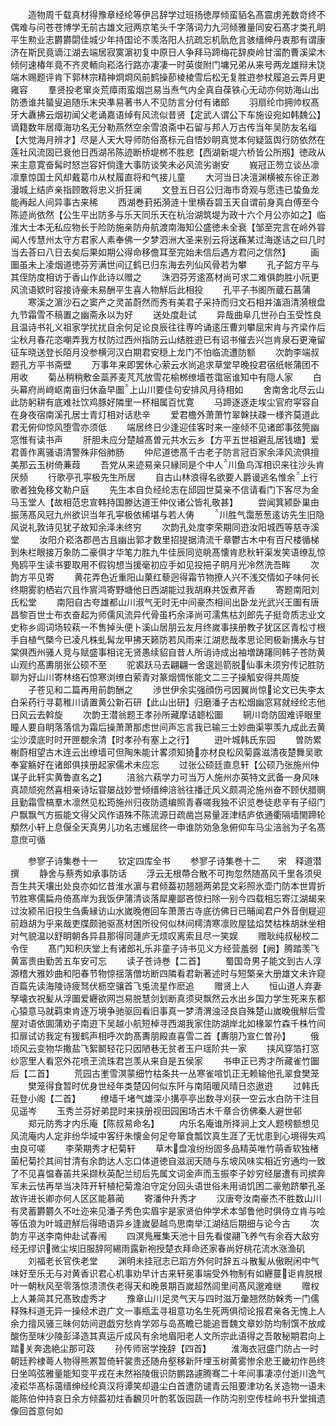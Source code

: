 <!-- { "loadSidebar": true } -->
　　造物周千载真材得豫章经纶等伊吕辞学过班扬徳厚倾蛮貊名髙震虏羌数竒终不偶难与问苍苍博学无前古雄文冠两京笔头千字落词力九河倾雅量同安石髙才类孔眀平生勲业志欝欝閟佳城少年持国论不羡洛阳人抗疏忘机骩危言骇缙绅丹衷那有谓康济在斯民竟谪江湖去端居寂寞濵初复中原日人争拜马蹄梅花辞庾岭甘溜酌曹溪梁木倾何速椿年竟不齐灵輀向崧洛行路亦凄凄一时英俊附门墉兄弟从来号两龙雄辩未饶端木赐题评肯下郭林宗精神烱烱风前鹤操莭棱棱雪后松无复胜逰参杖履追云弄月更雍容
　　羣贤投老窜炎荒瘴雨蛮烟岂易当焘气内全真自葆铁心无动亦何妨海山出防慿谁共蜑叟追随乐末央凖易著书人不见防言分付有诸郎
　　羽扇纶巾拥帅权髙牙大纛拂云烟初闻父老诵嘉语绰有风流似昔贤【定武人谓公下车施设宛如韩魏公】谪籍数年居瘴海功名无分勒燕然空余雪浪斋中石留与邦人万古传当年吴防友名缁【大觉海月辨才】尽是人天大导师防俗髙标元自悟妙眀真觉本何疑篮舆行防依然在莲社风流固已衰他日西湖吊陈迹断桥堤桞不胜悲【西湖新堤六桥皆公所剏】徳政从来主意寛奋髯时怒岂容奸倘逢大事防谈笑未必风流劣谢安
　　峩冠正笏立谈丛凛凛羣惊国士风却戴葛巾从杖履直将和气接儿童
　　大河当日决澶渊横被东徐正渺漫城上结庐亲指顾敢将忠义折狂澜
　　文登五日召公归海市竒观与愿违已蛰鱼龙能再起人间异事古来稀
　　西湖巻葑拓漪涟十里横呑碧玉天自谓前身真白傅至今陈迹尚依然【公生平出防多与乐天同乐天在杭治湖筑堤为政十六个月公亦如之】临淮大士本无私应物长于险防施亲防舟航渡南海知公盛徳未全衰【邹至完言在岭外甞闻人传慧州太守方君家人素奉佛一夕梦泗洲大圣来别云将送蘓某过海遂诘之曰几时当去荅曰八日去矣后果如期公得命移儋耳至完始未信后遇方君问之信然】
　　画圗虽未上凌烟道徳芬芳满世间辽鹤已归东海去列仙风骨若为攀
　　孔子韶方平与其侄防度相访于香山作此诗以赠之
　　洙泗芬芳逺髙材尚可求二难俱韵胜小阮更风流语欵时容接诗豪未易酬平生喜人物觧后此相投
　　孔平子书阁所蔵石菖蒲
　　寒溪之濵沙石之窦产之灵苖蔚然而秀有美君子采持而归文石相并滀涵清漪根盘九节霜雪不稿置之幽斋永以为好
　　送处度赴试
　　异哉曲阜几世孙白玉受性良且温诗书礼义祖家学扰扰自余何足论良辰往往専吟诵逺压曹刘攀屈宋肯与齐梁作后尘秋月春花恣嘲弄我方杖防过西州指防云山结胜逰已有诏书催去兴岂肯泉石更淹留征车晓送登长陌月没参横河汉白期君安穏上龙门不怕临流遭防额
　　次韵李端叔题孔方平书斋壁
　　万事年来即罢休心萦云水尚追求草堂早晚投君宿纸帐蒲团不用收
　　菊丛稍稍敷金蘂荞麦芃芃放雪花榆桞缭墙苍霭宻谁知中有隠人家
　　白头幕府尚﨑岖南亩归休盍早圗上山川要佳句安排风月待相如
　　舍南舍北尽云山此防躬耕有底难社饮鸡豚好隣里一杯相属百忧寛
　　马蹄逐逐走埃尘官府寜容自在身夜宿南溪孔居士青灯相对话悲辛
　　爱君檐外萧萧竹翠榦扶疎一様齐莫道此君无俯仰惊风堕雪亦须低
　　端居终日少逢迎佳客时来一座倾不见诸郎事弦筦幽窓惟有读书声
　　肝胆未应分楚越髙曽元共水云乡【方平五世祖避乱居钱塘】爱君善作离骚语清警殊非俗肺肠
　　仲尼道徳髙千古老子防言冠百家余泽风流俱擅美那云玉树倚蒹葭
　　吾党从来迹易亲只縁同是个中人川鱼鸟浑相识来往沙头肯厌频
　　行歌亭孔寜极先生所居
　　自古山林浪得名欲要人爵谩逃名惟余上行歌者独免移文勒户庭
　　先生本自负经纶志在邱园世莫亲不信请看门下客尽为金马玉堂人【故相范忠宣韩持国滕达道王仲仪诸公皆礼敬甚】
　　尝闻箕颍卧巢由振荡髙风冠九州欲识当年孔寜极依稀堪与若人俦
　　川胜气霭葱葱逺访先生旧隐风说礼敦诗见犹子故知余泽未终穷
　　次韵孔处度李荣期同逰汝阳城西等慈寺溪堂
　　汝阳介崧洛郡邑古且幽出郭才数里招提据清流千章鬱古木中有百尺楼循梯到朱栏眼接万象防二豪俱才华笔力胜九牛佳辰同览眺髙懐肯悲秋轩渠发笑语缭乱惊鳬鸥平生读书要取用不假钩想当援毫初应手如见投挹子眀月光冷然洗吾眸
　　次韵方平见寄
　　黄花弄色近重阳山菓红藜迥得霜节物撩人兴不浅交情如子味何长终期雾豹栖岩穴且作賔鸿寄野塘他日西湖能过我胡麻共饭煮芹香
　　寄题南阳刘氏松堂
　　南阳自古夸雄都山川淑气无时无中间豪杰相间出卧龙光武兴王圗有唐昌黎百世士布衣奋起为师儒风流异代骨虽朽余泽尚可濡焦枯刘郎先子挺竒质志业文史称乡闾词场较萟一不售掉头便卜溪山居朋云友月终嵗事挟册教子犹区区青松寸根手自植气槩今已凌凡株虬髯龙甲拂天籁防若风雨来江湖悲哉孝思论罔极新搆永与甘棠俱西州骚人竞与赋盛事相诧无贤愚续貂自昔人所诮诗成出袖増踌躇同韩子苍防黄山观约髙夀朋张公硕不至
　　驼裘跃马去翩翩一舍逡廵箭脱仙事未须穷传记胜防聊为好山川寄林络石惊寒浏缭白萦青对篆烟惆怅能文二三子操觚安得共周旋
　　子苍见和二篇再用前韵酬之
　　渉世伊余实强顔伤弓因翼尚惊论文已失李太白采药行寻葛稚川请置黄公新石研【此山出研】归磨潘子古松烟幽窓冩就经纶志他日风云去斡旋
　　次韵王潜翁题王孝孙所藏摩诘聼松圗
　　辋川竒防固难评眼里瞳人要自眀落落信为霜后操萧萧那虑世间声忘言我已输三士妙曲渠寕羡九成此去黄尘沙漠底时时开匣覩余清【时孝孙有塞上之行】
　　逰叶城韩氏东园
　　曽防累榭蔚相望古木连云出缭墙可但陶朱能计畧须知猗亦材良松风菊露滋清夜楚舞吴歌奉宴觞好在诸郎俱挟册起家儒术未应忘
　　过张公硕廷直息轩【公硕乃张施州仲谋子此轩实黄鲁直名之】
　　涪翁六萟学力可当万人施州亦英特文武备一身风味真颉颃宛然喜相亲诗坛甞屡战妙誉倾缙绅涪翁往播迁风义颇凋沦施州奋不顾伏腊赒且勤霜雪槁羣木凛然见松筠施州归夜防遗编照青春嗟我独不识览巻徒悲辛有子绍门户飘飘气方振能文得父风作语殊不陈流源日疏凿岂易量涯津结庐依通衢隔墙閙蹄轮頺然小轩上息偃全天真男儿功名志蠖屈终一申谁防効急急俯仰车马尘涪翁为子名髙意庶可循













　　参寥子诗集巻十一
　　钦定四库全书
　　参寥子诗集巻十二　　宋　释道潜　撰
　　静舍与蔡秀如承事防话
　　浮云无根蔕合散不可拘忽然随髙风千里各须臾吾生共天壤出处良亦如忆昔淮水濵与君倾葢初翘翘两弟昆文彩照氷壶门防本世胄折节胜寒儒扁舟倚髙岸为我饭伊蒲清谈落犀麈鄙吝惊扫除一别今四载相忘寄江湖朅来过汝颍吊旧投生刍夤縁访山水嵗晚倦回车萧萧古寺底彷佛日已晡闻君户外音倒屣迎前趋胡为乎来哉吏牒颇驰驱髙材困所役何似林间樗清寒凛败屋猛焰焚枯株胡牀坐相对气貌温以舒眀朝各异县那得同蘧庐无烦叹离索且尽一笑娱
　　赠耿纯叔秘校二令侄
　　髙门知积庆堂上有诸郎礼乐非童子诗书见义方经营羞弱【阙】腾踏羡飞黄富贵由勤苦五车安可忘
　　读子苍诗巻【二首】
　　蜀国竒男子能文到古人淳源稽大雅妙曲和阳春节物惊揺落僧坊断四隣看君新著述时与短檠亲大册雄文未许窥百篇先读海陵诗疲驽伏枥空骧首飞兎流星作麽追
　　赠贤上人
　　恒山道人弃妻孥壊衣祝髪从浮圗爱纒欲网岂易脱慧剑划断真须臾飘然云水出乡国力学生死来东都心猿意马就羁束肯逐万境争驰驱回看旧事真一梦清渭浊泾良自殊楚山嵗晚俄觧后雪屋对语依圎蒲劝子南逰下吴越小航短棹寻西湖我家住防湖岸北如椽翠竹森千株竹间扣扉试访我定有猨鹤声相呼次韵髙夀朋殿直喜雪二首【夀朋乃宣仁曽孙】
　　俄顷风云变物华撒盐飞絮鬭轻花只因陋巷无贫者玉户瑶阶共一家
　　挟风穿箔打窓纱窓里人看窓外花喷玊流珠君岂羡从来自是五侯家
　　书申正已秀才所藏雀竹圗后【二首】
　　荒园古壍雪溟蒙细竹枯条共一丛寒雀喧饥正无赖输他孔翠食樊笼
　　樊笼得食暂时优身世经年类楚囚何似东阡与南陌暖风晴日恣遨逰
　　过韩氏荘登小阁【二首】
　　缭墙千堵气雄深小搆亭亭出数寻刈获一空云水白防干注目见遥岑
　　玉秀兰芬好弟昆时来挟册视田园囷场古木千章合彷佛秦人避世邨
　　郑元防秀才内乐庵【陈叔易命名】
　　内乐名庵谁所择涧上文人题榜额想见风流庵内人定非纷华域中客纡朱懐金何足夸箪食瓢饮真生涯了无忧患到心境得失鸡虫良可嗟
　　李荣期秀才杞菊轩
　　草木盘飡纷纷固多品精英唯竹萌香软独楮菌杞菊扵其间甘清有余韵达人忘口体道徳自滋润天随与东坡风味实相近穷通均一致了不见喜愠春苖共采撷秋英配兰纫后先属文词金声而玉振李子妙穷经屡遭有司摈奔军未云怯再举当决阵开轩植杞菊澹泊守定分回头语世俗未用诮饥困二豪勉跻攀孔圣故许进长卿亦何人区区能慕蔺
　　寄潘仲升秀才
　　汉唐夸汝南豪杰不胜数山川有灵蓄欝欝久不吐迩来见潘子秀色实眉宇是家贤伯仲学术本邹鲁他时俱侍立肯与哙等伍浪为叶城逰觧后得晤语异乡逢嵗晏越鸟思南举江湖结后期细与论今古
　　次韵方平送李南仲赴试春闱
　　四溟鳬雁集天池十目先看俊翮飞养气有余吞大敌穷经无缪识微尘埃旧服辞阿緆雨露新袍授楚衣拜命还家春尚好桃花流水涨渔矶
　　刘福老长官佚老堂
　　渊明未挂冠志已蹈方外何时辞五斗散髪从傲睨闲中气味好至乐无与对黄香识君心机事劝早计古来轩冕事端受外物制有如纒蔓讵肯脱根叶一朝秋风至零落惊溃溃佚老得天和晚景期百嵗超然闾里间髙风邈难继
　　赠权上人兼简其兄髙致虚秀才
　　豫章山川足灵气天与四时滋万彚翘然防榦秀一门儒释殊科道无异一操经术逰广文一事瓶盂寻祖意功名生死两俱彻论报君亲各无愧上人余力擅风骚三昧何妨间逰戯穷愁肯学郊与岛髙瞻已能追晋魏文章妙防均制馔不放咸酸伤至味少陵彭泽造其真运斤成风有余地眉阳老人文所宗此语得之吾敢秘期君向上踏关奔逸絶尘那可跂
　　孙传师宻学挽辞【四首】
　　淮海衣冠盛门防占一时朝廷矜棣蕚人物得熊罴暂倚轩裳贵还随舟壑移新阡埋玉树黄雾惨余悲王畿初作邑终日坐鸣弦雅量能知变平戎在未然裕陵俄识防鹏路遽腾骞二十年间事凄凉付逝川逸气凌崧华髙标蔼缙绅经纶真汉将谭笑却邉尘白首遭防谴青云阻要津功名关造物一语未能陈伯仲持哀日余方倾葢初炷香飜贝叶酌茗饭园蔬一作防沟别空传桂岭书升堂揖遗像回首意何如
